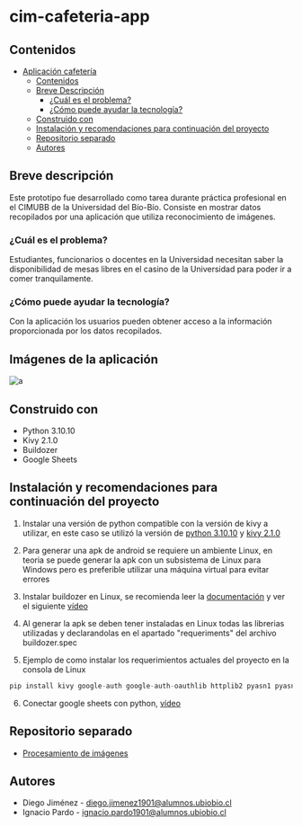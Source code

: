 # cim-cafeteria-app

## Contenidos
- [Aplicación cafetería](#cim-cafeteria-app)
  - [Contenidos](#contenidos)
  - [Breve Descripción](#Breve-Descripción)
    - [¿Cuál es el problema?](#¿Cuál-es-el-problema?)
    - [¿Cómo puede ayudar la tecnología?](#¿Cómo-puede-ayudar-la-tecnología?)
  - [Construido con](#Construido-con)
  - [Instalación y recomendaciones para continuación del proyecto](#Instalación-y-recomendaciones-para-continuación-del-proyecto)
  - [Repositorio separado](#Repositorio-separado)
  - [Autores](#Autores)
    

## Breve descripción

Este prototipo fue desarrollado como tarea durante práctica profesional en el CIMUBB de la Universidad del Bío-Bío. Consiste en mostrar datos recopilados por una aplicación que utiliza reconocimiento de imágenes. 
### ¿Cuál es el problema?

Estudiantes, funcionarios o docentes en la Universidad necesitan saber la disponibilidad de mesas libres en el casino de la Universidad para poder ir a comer tranquilamente.


### ¿Cómo puede ayudar la tecnología?

Con la aplicación los usuarios pueden obtener acceso a la información proporcionada por los datos recopilados.


## Imágenes de la aplicación
![a](https://i.imgur.com/JsKCOlL.jpg)


## Construido con

- Python 3.10.10
- Kivy 2.1.0
- Buildozer
- Google Sheets

## Instalación y recomendaciones para continuación del proyecto

1. Instalar una versión de python compatible con la versión de kivy a utilizar, en este caso se utilizó la versión de [python 3.10.10](https://www.python.org/downloads/release/python-31010/) y [kivy 2.1.0](https://kivy.org/doc/stable/gettingstarted/installation.html)
2. Para generar una apk de android se requiere un ambiente Linux, en teoria se puede generar la apk con un subsistema de Linux para Windows pero es preferible utilizar una máquina virtual para evitar errores
3. Instalar buildozer en Linux, se recomienda leer la [documentación](https://buildozer.readthedocs.io/en/latest/installation.html) y ver el siguiente [vídeo](https://www.youtube.com/watch?v=pzsvN3fuBA0&ab_channel=DENICZ)
4. Al generar la apk se deben tener instaladas en Linux todas las librerias utilizadas y declarandolas en el apartado "requeriments" del archivo buildozer.spec

5. Ejemplo de como instalar los requerimientos actuales del proyecto en la consola de Linux
```python
pip install kivy google-auth google-auth-oauthlib httplib2 pyasn1 pyasn1-modules rsa oauth2client requests gspread cachetools urllib3 chardet charset_normalizer idna requests_oauthlib oauthlib pyparsing
```
6. Conectar google sheets con python, [vídeo](https://www.youtube.com/watch?v=lI98OTpKarY&ab_channel=ArtificialCorner)

## Repositorio separado

* [Procesamiento de imágenes](https://github.com/Diegoj95/cim-cafeteria-camara)

## Autores

* Diego Jiménez - diego.jimenez1901@alumnos.ubiobio.cl
* Ignacio Pardo - ignacio.pardo1901@alumnos.ubiobio.cl

